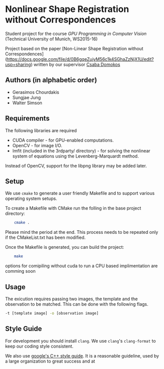 # Nonlinear Shape Registration without Correspondences
Student project for the course *GPU Programming in Computer Vision* (Technical University of Munich, WS2015-16)


Project based on the paper [Non-Linear Shape Registration without Correspondences] (https://docs.google.com/file/d/0B6gqeZujyM56c1k4SGhaZzNjX1U/edit?usp=sharing) written by our supervisor [Csaba Domokos](https://sites.google.com/site/cdomokosres/home2)

## Authors (in alphabetic order)
- Gerasimos Chourdakis
- Sungjae Jung
- Walter Simson

## Requirements

The following libraries are required

* CUDA compiler - for GPU-enabled computations.
* OpenCV - for image I/O.
* lmfit (included in the 3rdparty/ directory) - for solving the nonlinear system of equations using the Levenberg-Marquardt method.

Instead of OpenCV, support for the libpng library may be added later.

## Setup

We use `cmake` to generate a user friendly Makefile and to support various operating system setups.

To create a Makefile with CMake run the folling in the base project directory:
```sh
    cmake . 
```
Please mind the period at the end. This process needs to be repeated only if the CMakeList.txt has been modified.

Once the Makefile is generated, you can build the project:
```sh
    make
```

options for comipiling without cuda to run a CPU based implimentation are comming soon
## Usage

The exicution requires passing two images, the template and the observation to be matched.  This can be done
with the following flags.

```sh 
-t [template image] -o [observation image]
```

## Style Guide

For development you should install `clang`. We use `clang`'s `clang-format` to keep our coding style consistent.

We also use [google's C++ style guide](http://google.github.io/styleguide/cppguide.html). It
is a reasonable guideline, used by a large organization to great success and at
